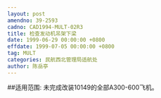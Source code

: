 ```yaml
---
layout: post
amendno: 39-2593
cadno: CAD1994-MULT-02R3
title: 检查发动机吊架下梁
date: 1999-06-29 00:00:00 +0800
effdate: 1999-07-05 00:00:00 +0800
tag: MULT
categories: 民航西北管理局适航处
author: 陈岳亭
---
```


##适用范围:
未完成改装10149的全部A300-600飞机。

